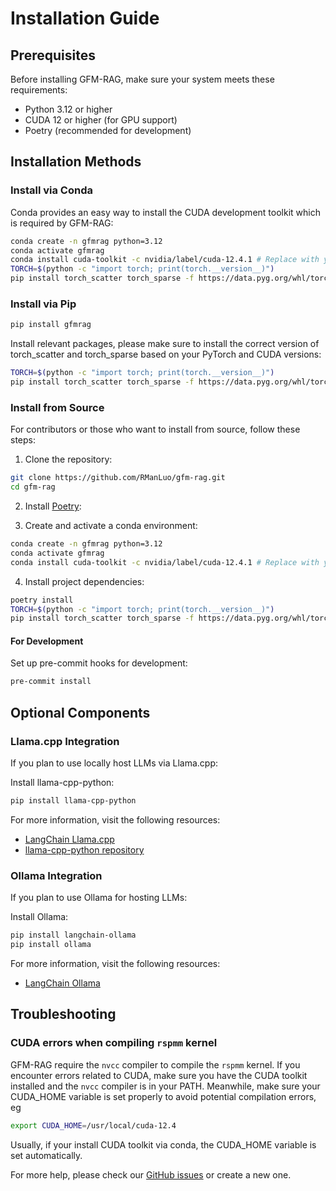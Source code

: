 # Installation Guide

## Prerequisites

Before installing GFM-RAG, make sure your system meets these requirements:

- Python 3.12 or higher
- CUDA 12 or higher (for GPU support)
- Poetry (recommended for development)

## Installation Methods

### Install via Conda
Conda provides an easy way to install the CUDA development toolkit which is required by GFM-RAG:

```bash
conda create -n gfmrag python=3.12
conda activate gfmrag
conda install cuda-toolkit -c nvidia/label/cuda-12.4.1 # Replace with your desired CUDA version
TORCH=$(python -c "import torch; print(torch.__version__)")
pip install torch_scatter torch_sparse -f https://data.pyg.org/whl/torch-${TORCH}.html
```

### Install via Pip

```bash
pip install gfmrag
```
Install relevant packages, please make sure to install the correct version of torch_scatter and torch_sparse based on your PyTorch and CUDA versions:
```bash
TORCH=$(python -c "import torch; print(torch.__version__)")
pip install torch_scatter torch_sparse -f https://data.pyg.org/whl/torch-${TORCH}.html
```


### Install from Source

For contributors or those who want to install from source, follow these steps:

1. Clone the repository:
```bash
git clone https://github.com/RManLuo/gfm-rag.git
cd gfm-rag
```

2. Install [Poetry](https://python-poetry.org/docs/):

3. Create and activate a conda environment:
```bash
conda create -n gfmrag python=3.12
conda activate gfmrag
conda install cuda-toolkit -c nvidia/label/cuda-12.4.1 # Replace with your desired CUDA version
```

4. Install project dependencies:
```bash
poetry install
TORCH=$(python -c "import torch; print(torch.__version__)")
pip install torch_scatter torch_sparse -f https://data.pyg.org/whl/torch-${TORCH}.html
```

#### For Development

Set up pre-commit hooks for development:

```bash
pre-commit install
```

## Optional Components

### Llama.cpp Integration

If you plan to use locally host LLMs via Llama.cpp:

Install llama-cpp-python:
```bash
pip install llama-cpp-python
```

For more information, visit the following resources:
- [LangChain Llama.cpp](https://python.langchain.com/docs/integrations/chat/llamacpp/)
- [llama-cpp-python repository](https://github.com/abetlen/llama-cpp-python)

### Ollama Integration

If you plan to use Ollama for hosting LLMs:

Install Ollama:
```bash
pip install langchain-ollama
pip install ollama
```

For more information, visit the following resources:
- [LangChain Ollama](https://python.langchain.com/docs/integrations/chat/ollama/)

## Troubleshooting


### CUDA errors when compiling `rspmm` kernel
GFM-RAG require the `nvcc` compiler to compile the `rspmm` kernel. If you encounter errors related to CUDA, make sure you have the CUDA toolkit installed and the `nvcc` compiler is in your PATH. Meanwhile, make sure your CUDA_HOME variable is set properly to avoid potential compilation errors, eg

```bash
export CUDA_HOME=/usr/local/cuda-12.4
```

Usually, if your install CUDA toolkit via conda, the CUDA_HOME variable is set automatically.

For more help, please check our [GitHub issues](https://github.com/RManLuo/gfm-rag/issues) or create a new one.
